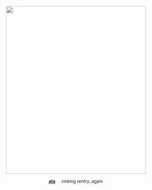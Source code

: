 <div align="center">
 

<img align="center" width="375" height="450" src="https://files.catbox.moe/hazfii.png">

<div align="center"> 

<sub> [**ata**](https://inumaki.atabook.org/)⠀⠀rmking rentry..again </sub>

